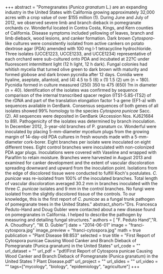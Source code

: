 +++
abstract = "Pomegranates (*Punica granatum* L.) are an expanding industry in the United States with California growing approximately 32,000 acres with a crop value of over $155 million (1). During June and July of 2012, we observed severe limb and branch dieback in pomegranate orchards cv. Wonderful located in Contra Costa, Kings, and Kern counties of California. Disease symptoms included yellowing of leaves, branch and limb dieback, wood lesions, and canker formation. Dark brown *Cytospora*-like cultures were consistently isolated from active cankers on potato dextrose agar (PDA) amended with 100 mg l-1 tetracycline hydrochloride. Three isolates (UCCE1223, UCCE1233, and UCCE1234) representative of each orchard were sub-cultured onto PDA and incubated at 22?C under fluorescent intermittent light (12 h light, 12 h dark). Fungal colonies had whitish mycelia that turned olive green to dark brown with maturity and formed globose and dark brown pycnidia after 12 days. Conidia were hyaline, aseptate, allantoid, and (4) 4.5 to 5 (6) x (1) 1.5 (2) um (n = 180). Pycnidia formed in culture measured (250) 350 to 475 (650) ?m in diameter (n = 40). Identification of the isolates was confirmed by sequence comparison of the internal transcribed spacer region (ITS1-5.8S-ITS2) of the rDNA and part of the translation elongation factor 1-a gene (EF1-a) with sequences available in GenBank. Consensus sequences of both genes of all isolates showed 99% homology to the species *Cytospora punicae* Sacc. (2). All sequences were deposited in GenBank (Accession Nos. KJ621684 to 89). Pathogenicity of the isolates was determined by branch inoculation. In December 2012, 3-year-old branches of P. granatum cv. Wonderful were inoculated by placing 5-mm-diameter mycelium plugs from the growing margin of 14-day-old PDA cultures in fresh wounds made with a 5-mm-diameter cork-borer. Eight branches per isolate were inoculated on eight different trees. Eight control branches were inoculated with non-colonized PDA agar plugs. Inoculations were covered with Vaseline and wrapped with Parafilm to retain moisture. Branches were harvested in August 2013 and examined for canker development and the extent of vascular discoloration spreading downward and upward from the inoculation point. Isolations from the edge of discolored tissue were conducted to fulfill Koch's postulates. *C. punicae* was re-isolated from 100% of the inoculated branches. Total length of vascular discoloration averaged 30.2 mm in branches inoculated with the three *C. punicae* isolates and 9 mm in the control branches. No fungi were isolated from the slightly discolored tissue of the controls. To our knowledge, this is the first report of *C. punicae* as a fungal trunk pathogen of pomegranate trees in the United States."
abstract_short="Drs. Francesca Peduto-Hand and Doug Gubler were contacted about a new disease found on pomegranates in California. I helped to describe the pathogen by measuring and detailing fungal structures."
authors = [ "F. Peduto Hand","R. A. Choudhury",  "W. D. Gubler"]
date = "2014-06-01"
image = "franci-cytospora.jpg"
image_preview = "franci-cytospora.jpg"
math = true
publication = "Plant Disease 98:853"
selected = true
title = "First Report of Cytospora punicae Causing Wood Canker and Branch Dieback of Pomegranate (Punica granatum) in the United States"
url_code = ""
url_dataset = ""
url_pdf = "pdf/First Report of Cytospora punicae Causing Wood Canker and Branch Dieback of Pomegranate (Punica granatum) in the United States ? Plant Disease.pdf"
url_project = ""
url_slides = ""
url_video = ""
tags=["mycology", "biology", "epidemiology", "agriculture"]
+++